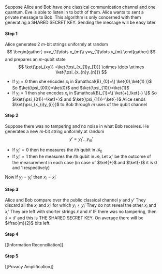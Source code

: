  Suppose Alice and Bob have one classical communication channel and one quantum.
 Eve is able to listen in to both of them.
 Alice wants to sent a private message to Bob.
 This algorithm is only concerned with them generating a SHARED SECRET KEY. Sending the message will be easy later.

#### Step 1
Alice generates 2 $m$-bit strings uniformly at random 
$$
\begin{gather}
x=x_{1}\dots x_{m}\\
y=y_{1}\dots y_{m}
\end{gather}
$$
and prepares an $m$-qubit state
$$
\ket{\psi_{xy}} =\ket{\psi_{x_{1}y_{1}}} \otimes \dots \otimes \ket{\psi_{x_{n}y_{n}}} 
$$
- If $y_{i}=0$ then she encodes $x_{i}$ in $\mathcal{B}_{0}=\{ \ket{0},\ket{1} \}$
So $\ket{\psi_{00}}=\ket{0}$ and $\ket{\psi_{10}}=\ket{1}$
- If $y_{i}=1$ then she encodes $x_{i}$ in $\mathcal{B}_{1}=\{ \ket{+},\ket{-} \}$
So $\ket{\psi_{01}}=\ket{+}$ and $\ket{\psi_{11}}=\ket{-}$
Alice sends $\ket{\psi_{x_{i}y_{i}}}$ to Bob through $m$ uses of the qubit channel

#### Step 2
Suppose there was no tampering and no noise in what Bob receives.
He generates a new $m$-bit string uniformly at random
$$
y'=y_{1}'\dots y_{m}'
$$
- If $y_{i}'=0$ then he measures the $i$th qubit in $\mathcal{B}_{0}$ 
- If $y_{i}'=1$ then he measures the $i$th qubit in $\mathcal{B}_{1}$ 
Let $x_{i}'$ be the outcome of the measurement in each case (in case of $\ket{+}$ and $\ket{-}$ it is 0 and 1 respectively)

Now if $y_{i}=y_{i}'$ then $x_{i}=x_{i}'$

#### Step 3
Alice and Bob compare over the public classical channel $y$ and $y'$
They discard all the $x_{i}$ and $x_{i}'$ for which $y_{i}\neq y_{i}'$
They do not reveal the other $x_{i}$ and $x_{i}'$ 
They are left with shorter strings $\tilde{x}$ and $\tilde{x}'$
IF there was no tampering, then $\tilde{x}=\tilde{x}'$ and this is THE SHARED SECRET KEY.
On average there will be $\frac{m}{2}$ bits left.

#### Step 4
[[Information Reconciliation]]
#### Step 5
[[Privacy Amplification]]
